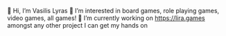 👋 Hi, I’m Vasilis Lyras
👀 I’m interested in board games, role playing games, video games, all games!
🌱 I’m currently working on https://lira.games amongst any other project I can get my hands on
